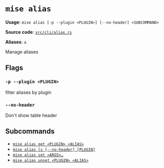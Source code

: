 # `mise alias`

**Usage**: `mise alias [-p --plugin <PLUGIN>] [--no-header] <SUBCOMMAND>`

**Source code**: [`src/cli/alias.rs`](https://github.com/jdx/mise/blob/main/src/cli/alias.rs)

**Aliases**: `a`

Manage aliases

## Flags

### `-p --plugin <PLUGIN>`

filter aliases by plugin

### `--no-header`

Don't show table header

## Subcommands

- [`mise alias get <PLUGIN> <ALIAS>`](/cli/alias/get.md)
- [`mise alias ls [--no-header] [PLUGIN]`](/cli/alias/ls.md)
- [`mise alias set <ARGS>…`](/cli/alias/set.md)
- [`mise alias unset <PLUGIN> <ALIAS>`](/cli/alias/unset.md)
